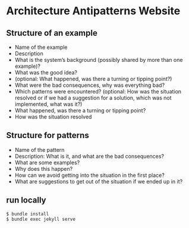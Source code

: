 # Architecture Antipatterns Website

## Structure of an example 
* Name of the example
* Description
* What is the system’s background (possibly shared by more than one example)?
* What was the good idea?
* (optional: What happened, was there a turning or tipping point?)
* What were the bad consequences, why was everything bad?
* Which patterns were encountered? (optional: How was the situation resolved or if we had a suggestion for a solution, which was not implemented, what was it?)
* What happened, was there a turning or tipping point?
* How was the situation resolved

## Structure for patterns
* Name of the pattern
* Description: What is it, and what are the bad consequences?
* What are some examples?
* Why does this happen?
* How can we avoid getting into the situation in the first place?
* What are suggestions to get out of the situation if we ended up in it?

## run locally
```shell
$ bundle install
$ bundle exec jekyll serve
```
